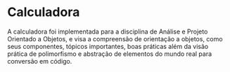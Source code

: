 # Calculadora

A calculadora foi implementada para a disciplina de Análise e Projeto Orientado a Objetos, e visa a compreensão de orientação a objetos, como seus componentes, tópicos importantes, boas práticas além da visão prática de polimorfismo e abstração de elementos do mundo real para conversão em código.